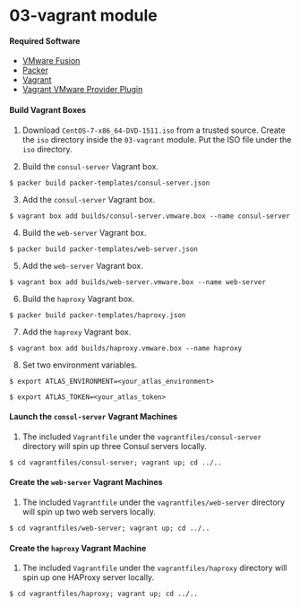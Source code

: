 # 03-vagrant module

#### Required Software
- [VMware Fusion](https://www.vmware.com/products/fusion/fusion-evaluation)
- [Packer](https://www.packer.io/downloads.html)
- [Vagrant](https://www.vagrantup.com/downloads.html)
- [Vagrant VMware Provider Plugin](https://www.vagrantup.com/docs/vmware/installation.html)

#### Build Vagrant Boxes

  1. Download `CentOS-7-x86_64-DVD-1511.iso` from a trusted source.  Create the `iso` directory inside the `03-vagrant` module.  Put the ISO file under the `iso` directory.

  2. Build the `consul-server` Vagrant box.

  ```
  $ packer build packer-templates/consul-server.json
  ```

  3. Add the `consul-server` Vagrant box.

  ```
  $ vagrant box add builds/consul-server.vmware.box --name consul-server
  ```

  4. Build the `web-server` Vagrant box.

  ```
  $ packer build packer-templates/web-server.json
  ```

  5. Add the `web-server` Vagrant box.

  ```
  $ vagrant box add builds/web-server.vmware.box --name web-server
  ```

  6. Build the `haproxy` Vagrant box.

  ```
  $ packer build packer-templates/haproxy.json
  ```

  7. Add the `haproxy` Vagrant box.

  ```
  $ vagrant box add builds/haproxy.vmware.box --name haproxy
  ```

  8. Set two environment variables.

  ```
  $ export ATLAS_ENVIRONMENT=<your_atlas_environment>
  
  $ export ATLAS_TOKEN=<your_atlas_token>
  ```

#### Launch the `consul-server` Vagrant Machines

  1. The included `Vagrantfile` under the `vagrantfiles/consul-server` directory will spin up three Consul servers locally.

  ```
  $ cd vagrantfiles/consul-server; vagrant up; cd ../..
  ```

#### Create the `web-server` Vagrant Machines

  1. The included `Vagrantfile` under the `vagrantfiles/web-server` directory will spin up two web servers locally.

  ```
  $ cd vagrantfiles/web-server; vagrant up; cd ../..
  ```

#### Create the `haproxy` Vagrant Machine

  1. The included `Vagrantfile` under the `vagrantfiles/haproxy` directory will spin up one HAProxy server locally.

  ```
  $ cd vagrantfiles/haproxy; vagrant up; cd ../..
  ```
